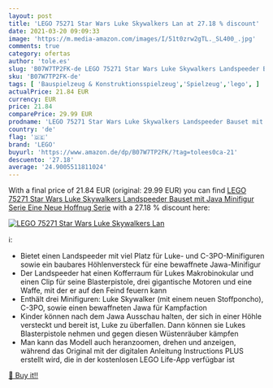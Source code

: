 ```yaml
---
layout: post
title: 'LEGO 75271 Star Wars Luke Skywalkers Lan at 27.18 % discount'
date: 2021-03-20 09:09:33
image: 'https://m.media-amazon.com/images/I/51t0zrw2gTL._SL400_.jpg'
comments: true
category: ofertas
author: 'tole.es'
slug: 'B07W7TP2FK-de LEGO 75271 Star Wars Luke Skywalkers Landspeeder Bauset...'
sku: 'B07W7TP2FK-de'
tags: [ 'Bauspielzeug & Konstruktionsspielzeug','Spielzeug','lego', ]
actualPrice: 21.84 EUR
currency: EUR
price: 21.84
comparePrice: 29.99 EUR
prodname: 'LEGO 75271 Star Wars Luke Skywalkers Landspeeder Bauset mit Java Minifigur  Serie Eine Neue Hoffnug Serie'
country: 'de'
flag: '🇩🇪'
brand: 'LEGO'
buyurl: 'https://www.amazon.de/dp/B07W7TP2FK/?tag=tolees0ca-21'
descuento: '27.18'
average: '24.9005511811024'
---
```


With a final price of 21.84 EUR (original: 29.99 EUR) you can find [LEGO 75271 Star Wars Luke Skywalkers Landspeeder Bauset mit Java Minifigur  Serie Eine Neue Hoffnug Serie](https://www.amazon.de/dp/B07W7TP2FK/?tag=tolees0ca-21) with a  27.18 % discount here:

[![LEGO 75271 Star Wars Luke Skywalkers Lan](https://m.media-amazon.com/images/I/51t0zrw2gTL._SL400_.jpg)](https://www.amazon.de/dp/B07W7TP2FK/?tag=tolees0ca-21)

ℹ️:

- Bietet einen Landspeeder mit viel Platz für Luke- und C-3PO-Minifiguren sowie ein baubares Höhlenversteck für eine bewaffnete Jawa-Minifigur
- Der Landspeeder hat einen Kofferraum für Lukes Makrobinokular und einen Clip für seine Blasterpistole, drei gigantische Motoren und eine Waffe, mit der er auf den Feind feuern kann
- Enthält drei Minifiguren: Luke Skywalker (mit einem neuen Stoffponcho), C-3PO, sowie einen bewaffneten Jawa für Kampfaction
- Kinder können nach dem Jawa Ausschau halten, der sich in einer Höhle versteckt und bereit ist, Luke zu überfallen. Dann können sie Lukes Blasterpistole nehmen und gegen diesen Wüstenräuber kämpfen
- Man kann das Modell auch heranzoomen, drehen und anzeigen, während das Original mit der digitalen Anleitung Instructions PLUS erstellt wird, die in der kostenlosen LEGO Life-App verfügbar ist

[🛒 Buy it!!](https://www.amazon.de/dp/B07W7TP2FK/?tag=tolees0ca-21)
